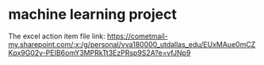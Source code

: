 # machine learning project


The excel action item file link: https://cometmail-my.sharepoint.com/:x:/g/personal/vva180000_utdallas_edu/EUxMAue0mCZKpx9G02y-PEIB6omY3MPRkTt3EzPRsp9S2A?e=vfJNp9 